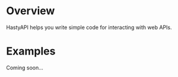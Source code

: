 Overview
========

HastyAPI helps you write simple code for interacting with web APIs.

Examples
========

Coming soon...

